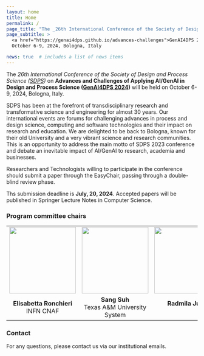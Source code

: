 ```yaml
---
layout: home
title: Home
permalink: /
page_title: "The _26th International Conference of the Society of Design and Process Science ([SDPS](https://www.sdpsnet.org/sdps/))_ on **Advances and Challenges of Applying AI/GenAI in Design and Process Science**"
page_subtitle: >
  <a href="https://genai4dps.github.io/advances-challenges">GenAI4DPS 2024</a>,
  October 6-9, 2024, Bologna, Italy

news: true  # includes a list of news items
---
```



The _26th International Conference of the Society of Design and Process Science ([SDPS](https://www.sdpsnet.org/sdps/))_ on **Advances and Challenges of Applying AI/GenAI in Design and Process Science ([GenAI4DPS 2024](https://genai4dps.github.io/advances-challenges))** will be held on October 6-9, 2024, Bologna, Italy. 

SDPS has been at the forefront of transdisciplinary research and transformative science and engineering for almost 30 years.  Our international events are forums for challenging  advances in process and design science, computing and software technologies and their impact on research and education. We are delighted to be back to Bologna, known for their old University and a very vibrant science and research communities.  This is an opportunity to address the main motto of SDPS 2023 conference and debate an inevitable impact of AI/GenAI to research, academia and businesses.

Researchers and Technologists willing to participate in the conference should submit a paper through the EasyChair, passing through a double-blind review phase.

Ths submission deadline is **July, 20, 2024**. Accepted papers will be published in Springer Lecture Notes in Computer Science.

### Program committee chairs

<!-- For academic icons: https://jpswalsh.github.io/academicons/ -->

<table style="max-width:100%; !important;">
  <tr>
    <td style="text-align:center"><img src="{{ site.baseurl }}/assets/img/people/ronchieri.jpg" height="175"></td>
    <td style="text-align:center"><img src="{{ site.baseurl }}/assets/img/people/sang.jpeg" height="175"></td>
    <td style="text-align:center"><img src="{{ site.baseurl }}/assets/img/people/radmila.jpg" height="175"></td>
    <td style="text-align:center"><img src="{{ site.baseurl }}/assets/img/people/Then.jpg" height="175"></td>
    <td style="text-align:center"><img src="{{ site.baseurl }}/assets/img/people/carbone.png" height="175"></td>
    <td style="text-align:center"><img src="{{ site.baseurl }}/assets/img/people/ali.jpeg" height="175"></td>
  </tr>
  <tr>
    <td style="text-align:center">
      <b>Elisabetta Ronchieri</b> <br> INFN CNAF <br>
      <a href="mailto:elisabetta.ronchieri@cnaf.infn.it" title="email"><i class="fas fa-envelope"></i></a>
      <a href="https://orcid.org/0000-0002-7341-6491" title="orcid"><i class="fab fa-orcid"></i></a>
      <a href="https://www.semanticscholar.org/author/E.-Ronchieri/2661654" title="semanticscholar"><i class="ai ai-semantic-scholar"></i></a>
      <a href="https://www.linkedin.com/in/elisabetta-ronchieri-b736b32" title="LinkedIn"><i class="fab fa-linkedin"></i></a>
    </td>
    <td style="text-align:center">
      <b>Sang Suh</b> <br> Texas A&M University System <br>
      <a href="mailto:Sang.Suh@tamuc.edu" title="email"><i class="fas fa-envelope"></i></a>
      <a href="https://www.linkedin.com/in/sang-suh" title="LinkedIn"><i class="fab fa-linkedin"></i></a>
    </td>
    <td style="text-align:center">
      <b>Radmila Juric</b> <br>  <br>
      <a href="mailto:radjur3@gmail.com" title="email"><i class="fas fa-envelope"></i></a>
      <a href="https://orcid.org/0000-0002-0441-0694" title="orcid"><i class="fab fa-orcid"></i></a>
      <a href="https://www.linkedin.com/in/dr-radmila-juric-534a6950" title="LinkedIn"><i class="fab fa-linkedin"></i></a>
    </td>
    <td style="text-align:center">
      <b>Patrick Then</b> <br> University Malasyia Sarawak <br>
      <a href="mailto:pthen@swinburne.edu.my" title="email"><i class="fas fa-envelope"></i></a>
      <a href="https://orcid.org/0000-0002-6079-2527" title="orcid"><i class="fab fa-orcid"></i></a>
      <a href="https://www.linkedin.com/in/patrick-then-8617b410" title="LinkedIn"><i class="fab fa-linkedin"></i></a>
    </td>
    <td style="text-align:center">
      <b>John Carbone</b> <br>  Texas Tech University <br>
      <a href="mailto:John.Carbone@forcepointgov.com" title="email"><i class="fas fa-envelope"></i></a>
      <a href="https://www.linkedin.com/in/john-carbone-02247a65" title="LinkedIn"><i class="fab fa-linkedin"></i></a>
    </td>
    <td style="text-align:center">
      <b>Ali Hikmet Dogru</b> <br> The University of Texas at San Antonio <br>
      <a href="mailto:AliHikmet.Dogru@utsa.ed" title="email"><i class="fas fa-envelope"></i></a>
      <a href="https://www.linkedin.com/in/ali-hikmet-dogru-751b6316/" title="LinkedIn"><i class="fab fa-linkedin"></i></a>
    </td>
  </tr>
</table>

### Contact

For any questions, please contact us via our institutional emails.
